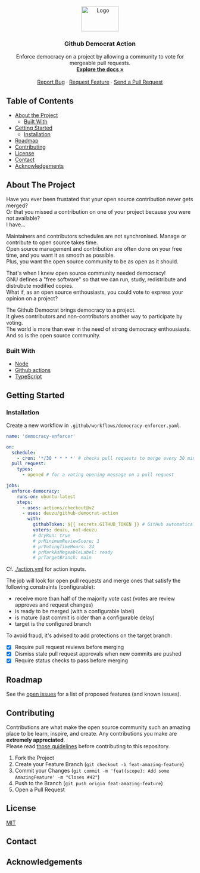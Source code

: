 <br />
<p align="center">
  <img src="./logo.svg" alt="Logo" width="100" height="67">
  <!-- logomakr.com/6hgBHr && picsvg.com -->

  <h3 align="center">Github Democrat Action</h3>

  <p align="center">
    Enforce democracy on a project by allowing a community to vote for mergeable pull requests.
    <br />
    <a href="https://github.com/deuzu/github-democrat-action/"><strong>Explore the docs »</strong></a>
    <br />
    <br />
    <a href="https://github.com/deuzu/github-democrat-action/issues">Report Bug</a>
    ·
    <a href="https://github.com/deuzu/github-democrat-action/issues">Request Feature</a>
    ·
    <a href="https://github.com/deuzu/github-democrat-action/pulls">Send a Pull Request</a>
  </p>
</p>

## Table of Contents

* [About the Project](#about-the-project)
  * [Built With](#built-with)
* [Getting Started](#getting-started)
  * [Installation](#installation)
* [Roadmap](#roadmap)
* [Contributing](#contributing)
* [License](#license)
* [Contact](#contact)
* [Acknowledgements](#acknowledgements)

## About The Project

Have you ever been frustated that your open source contribution never gets merged?  
Or that you missed a contribution on one of your project because you were not available?  
I have...  

Maintainers and contributors schedules are not synchronised. Manage or contribute to open source takes time.  
Open source management and contribution are often done on your free time, and you want it as smooth as possible.  
Plus, you want the open source community to be as open as it should.  

That's when I knew open source community needed democracy!  
GNU defines a "free software" so that we can run, study, redistribute and distrubute modified copies.  
What if, as an open source enthousiasts, you could vote to express your opinion on a project?  

The Github Democrat brings democracy to a project.  
It gives contributors and non-contributors another way to participate by voting.  
The world is more than ever in the need of strong democracy enthousiasts. And so is the open source community.  

### Built With

* [Node](https://nodejs.org)
* [Github actions](https://github.com/features/actions)
* [TypeScript](https://www.typescriptlang.org/)

## Getting Started

### Installation

Create a new workflow in `.github/workflows/democracy-enforcer.yaml`.

```yaml
name: 'democracy-enforcer'

on:
  schedule:
    - cron: '*/30 * * * *' # checks pull requests to merge every 30 minutes
  pull_request:
    types:
      - opened # for a voting opening message on a pull request

jobs:
  enforce-democracy:
    runs-on: ubuntu-latest
    steps:
      - uses: actions/checkout@v2
      - uses: deuzu/github-democrat-action
        with:
          githubToken: ${{ secrets.GITHUB_TOKEN }} # GitHub automatically creates the GITHUB_TOKEN secret
          voters: deuzu, not-deuzu
          # dryRun: true
          # prMinimumReviewScore: 1
          # prVotingTimeHours: 24
          # prMarkAsMegeableLabel: ready
          # prTargetBranch: main
```

Cf. [./action.yml](./action.yml) for action inputs.

The job will look for open pull requests and merge ones that satisfy the following constraints (configurable):
- receive more than half of the majority vote cast (votes are review approves and request changes)
- is ready to be merged (with a configurable label)
- is mature (last commit is older than a configurable delay)
- target is the configured branch

To avoid fraud, it's advised to add protections on the target branch:
- [X] Require pull request reviews before merging
- [X] Dismiss stale pull request approvals when new commits are pushed
- [X] Require status checks to pass before merging

## Roadmap

See the [open issues](https://github.com/deuzu/github-democrat-action/issues) for a list of proposed features (and known issues).

## Contributing

Contributions are what make the open source community such an amazing place to be learn, inspire, and create. Any contributions you make are **extremely appreciated**.  
Please read [those guidelines](./.github/CONTRIBUTING.md) before contributing to this repository.

1. Fork the Project
2. Create your Feature Branch (`git checkout -b feat-amazing-feature`)
3. Commit your Changes (`git commit -m 'feat(scope): Add some AmazingFeature' -m "Closes #42"`)
4. Push to the Branch (`git push origin feat-amazing-feature`)
5. Open a Pull Request

## License

[MIT](./LICENSE)

## Contact

## Acknowledgements
